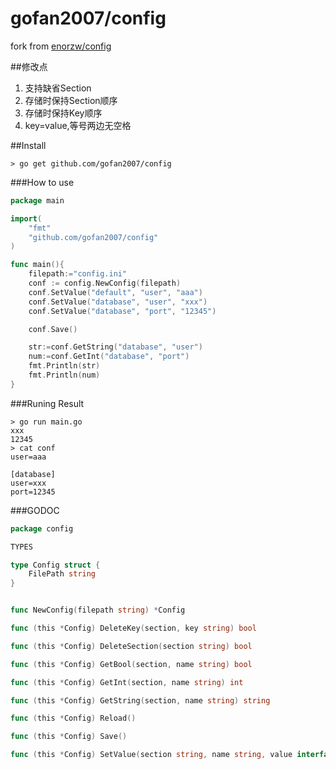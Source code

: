 gofan2007/config
===================================

fork from [enorzw/config](https://github.com/enorzw/config)

##修改点

1. 支持缺省Section
2. 存储时保持Section顺序
3. 存储时保持Key顺序
4. key=value,等号两边无空格

##Install 

    > go get github.com/gofan2007/config
  
###How to use
```go
package main

import(
	"fmt"
	"github.com/gofan2007/config"
)

func main(){
	filepath:="config.ini"
	conf := config.NewConfig(filepath)
	conf.SetValue("default", "user", "aaa")
	conf.SetValue("database", "user", "xxx")
	conf.SetValue("database", "port", "12345")

	conf.Save()

	str:=conf.GetString("database", "user")
	num:=conf.GetInt("database", "port")
	fmt.Println(str)
	fmt.Println(num)
}
```
###Runing Result

    > go run main.go
    xxx
    12345
    > cat conf
	user=aaa
	
    [database]
    user=xxx
    port=12345

###GODOC
```go
package config 

TYPES

type Config struct {
    FilePath string 
}


func NewConfig(filepath string) *Config  

func (this *Config) DeleteKey(section, key string) bool

func (this *Config) DeleteSection(section string) bool

func (this *Config) GetBool(section, name string) bool

func (this *Config) GetInt(section, name string) int

func (this *Config) GetString(section, name string) string

func (this *Config) Reload()

func (this *Config) Save()

func (this *Config) SetValue(section string, name string, value interface{})

```